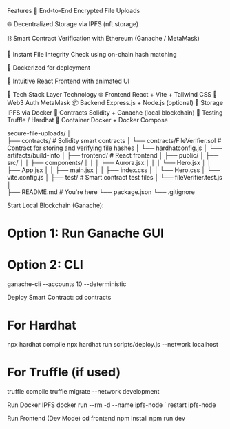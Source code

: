 Features
🔐 End-to-End Encrypted File Uploads

🌐 Decentralized Storage via IPFS (nft.storage)

⛓️ Smart Contract Verification with Ethereum (Ganache / MetaMask)

📄 Instant File Integrity Check using on-chain hash matching

🐳 Dockerized for deployment

🎨 Intuitive React Frontend with animated UI

🧠 Tech Stack
Layer	Technology
🌐 Frontend	React + Vite + Tailwind CSS
🔐 Web3 Auth	MetaMask
📦 Backend	Express.js + Node.js (optional)
📂 Storage	IPFS via Docker
📜 Contracts	Solidity + Ganache (local blockchain)
🧪 Testing	Truffle / Hardhat
🐳 Container	Docker + Docker Compose


secure-file-uploads/
│          
├── contracts/                 # Solidity smart contracts
│   └── contracts/FileVerifier.sol        # Contract for storing and verifying file hashes
│   └── hardhatconfig.js
│   └── artifacts/build-info
│
├── frontend/                  # React frontend
│   ├── public/
│   ├── src/
│   │   ├── components/
│   │   │   ├── Aurora.jsx
│   │   │   └── Hero.jsx
│   │   ├── App.jsx
│   │   ├── main.jsx
│   │   ├── index.css
│   │   └── Hero.css
│   └── vite.config.js
│
├── test/                      # Smart contract test files
│   └── fileVerifier.test.js
│      
├── README.md                  # You're here
└── package.json
└── .gitignore



 Start Local Blockchain (Ganache):
# Option 1: Run Ganache GUI
# Option 2: CLI
ganache-cli --accounts 10 --deterministic


 Deploy Smart Contract:
 cd contracts
# For Hardhat
npx hardhat compile
npx hardhat run scripts/deploy.js --network localhost
# For Truffle (if used)
truffle compile
truffle migrate --network development

 Run Docker IPFS
docker run --rm -d --name ipfs-node `
restart ipfs-node

 Run Frontend (Dev Mode)
cd frontend
npm install
npm run dev
